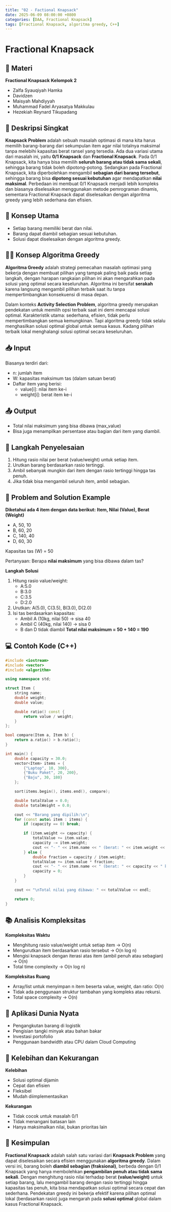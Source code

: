 ```yaml
---
title: "02 - Factional Knapsack"
date: 2025-06-09 08:00:00 +0800
categories: [DAA, Fractional Knapsack]
tags: [Fractional Knapsack, algoritma greedy, C++]
---
```


# Fractional Knapsack

## 🎒 Materi  
**Fractional Knapsack**
**Kelompok 2**
- Zalfa Syauqiyah Hamka
- Davidzen
- Maisyah Mahdiyyah
- Muhammad Fadel Aryasatya Makkulau
- Hezekiah Reynard Tikupadang

## 📌 Deskripsi Singkat
**Knapsack Problem** adalah sebuah masalah optimasi di mana kita harus memilih barang-barang dari sekumpulan item agar nilai totalnya maksimal tanpa melebihi kapasitas berat ransel yang tersedia. Ada dua variasi utama dari masalah ini, yaitu **0/1 Knapsack** dan **Fractional Knapsack**. Pada 0/1 Knapsack, kita hanya bisa memilih **seluruh barang atau tidak sama sekali**, sehingga barang tidak boleh dipotong-potong. Sedangkan pada Fractional Knapsack, kita diperbolehkan mengambil **sebagian dari barang tersebut**, sehingga barang bisa **dipotong sesuai kebutuhan** agar mendapatkan **nilai maksimal**. Perbedaan ini membuat 0/1 Knapsack menjadi lebih kompleks dan biasanya diselesaikan menggunakan metode pemrograman dinamis, sementara Fractional Knapsack dapat diselesaikan dengan algoritma greedy yang lebih sederhana dan efisien.

## 🧠 Konsep Utama
- Setiap barang memiliki berat dan nilai.
- Barang dapat diambil sebagian sesuai kebutuhan.
- Solusi dapat diselesaikan dengan algoritma greedy.

## 🧑‍💻 Konsep Algoritma Greedy
**Algoritma Greedy** adalah strategi pemecahan masalah optimasi yang bekerja dengan membuat pilihan yang tampak paling baik pada setiap langkah, dengan harapan rangkaian pilihan ini akan mengarahkan pada solusi yang optimal secara keseluruhan. Algoritma ini bersifat **serakah** karena langsung mengambil pilihan terbaik saat itu tanpa mempertimbangkan konsekuensi di masa depan.

Dalam konteks **Activity Selection Problem**, algoritma greedy merupakan pendekatan untuk memilih opsi terbaik saat ini demi mencapai solusi optimal. Karakteristik utama: sederhana, efisien, tidak perlu mempertimbangkan semua kemungkinan. Tapi algoritma greedy tidak selalu menghasilkan solusi optimal global untuk semua kasus. Kadang pilihan terbaik lokal menghalangi solusi optimal secara keseluruhan.

## 📥 Input
Biasanya terdiri dari:
- n: jumlah item
- W: kapasitas maksimum tas (dalam satuan berat)
- Daftar item yang berisi:
    - value[i]: nilai item ke-i
    - weight[i]: berat item ke-i

## 📤 Output
- Total nilai maksimum yang bisa dibawa (max_value)
- Bisa juga menampilkan persentase atau bagian dari item yang diambil.

## 🧮 Langkah Penyelesaian
1. Hitung rasio nilai per berat (value/weight) untuk setiap item.
2. Urutkan barang berdasarkan rasio tertinggi.
3. Ambil sebanyak mungkin dari item dengan rasio tertinggi hingga tas penuh.
4. Jika tidak bisa mengambil seluruh item, ambil sebagian.

## 🧩 Problem and Solution Example
**Diketahui ada 4 item dengan data berikut:**
**Item, Nilai (Value), Berat (Weight)**
- A, 50, 10
- B, 60, 20
- C, 140, 40
- D, 60, 30

Kapasitas tas (W) = 50

Pertanyaan: Berapa **nilai maksimum** yang bisa dibawa dalam tas?

**Langkah Solusi**
1. Hitung rasio value/weight:
    - A:5.0
    - B:3.0
    - C:3.5
    - D:2.0
2. Urutkan: A(5.0), C(3.5), B(3.0), D(2.0)
3. Isi tas berdasarkan kapasitas:
    - Ambil A (10kg, nilai 50) -> sisa 40
    - Ambil C (40kg, nilai 140) -> sisa 0
    - B dan D tidak diambil
**Total nilai maksimum = 50 + 140 = 190**

## 💻 Contoh Kode (C++)

```cpp
#include <iostream>
#include <vector>
#include <algorithm>

using namespace std;

struct Item {
    string name;
    double weight;
    double value;

    double ratio() const {
        return value / weight;
    }
};

bool compare(Item a, Item b) {
    return a.ratio() > b.ratio();
}

int main() {
    double capacity = 30.0; 
    vector<Item> items = {
        {"Laptop", 10, 300},
        {"Buku Paket", 20, 200},
        {"Baju", 30, 180}
    };

    sort(items.begin(), items.end(), compare);

    double totalValue = 0.0;
    double totalWeight = 0.0;

    cout << "Barang yang dipilih:\n";
    for (const auto& item : items) {
        if (capacity == 0) break;

        if (item.weight <= capacity) {
            totalValue += item.value;
            capacity -= item.weight;
            cout << "- " << item.name << " (berat: " << item.weight << " kg, nilai: " << item.value << ")\n";
        } else {
            double fraction = capacity / item.weight;
            totalValue += item.value * fraction;
            cout << "- " << item.name << " (berat: " << capacity << " kg dari " << item.weight << " kg, nilai: " << item.value * fraction << ")\n";
            capacity = 0;
        }
    }

    cout << "\nTotal nilai yang dibawa: " << totalValue << endl;

    return 0;
}
```

## 📚 Analisis Kompleksitas
**Kompleksitas Waktu**
- Menghitung rasio value/weight untuk setiap item → O(n)
- Mengurutkan item berdasarkan rasio tersebut → O(n log n)
- Mengisi knapsack dengan iterasi atas item (ambil penuh atau sebagian) → O(n)
- Total time complexity -> O(n log n)

**Kompleksitas Ruang**
- Array/list untuk menyimpan n item beserta value, weight, dan ratio: O(n)
- Tidak ada penggunaan struktur tambahan yang kompleks atau rekursi.
- Total space complexity -> O(n)

## 🌟 Aplikasi Dunia Nyata
- Pengangkutan barang di logistik
- Pengisian tangki minyak atau bahan bakar
- Investasi portofolio
- Penggunaan bandwidth atau CPU dalam Cloud Computing

## 💪 Kelebihan dan Kekurangan
**Kelebihan**
- Solusi optimal dijamin
- Cepat dan efisien
- Fleksibel
- Mudah diimplementasikan

**Kekurangan**
- Tidak cocok untuk masalah 0/1
- Tidak menangani batasan lain
- Hanya maksimalkan nilai, bukan prioritas lain

## 🏁 Kesimpulan
**Fractional Knapsack** adalah salah satu variasi dari **Knapsack Problem** yang dapat diselesaikan secara efisien menggunakan **algoritma greedy**. Dalam versi ini, barang boleh **diambil sebagian (fraksional)**, berbeda dengan 0/1 Knapsack yang hanya membolehkan **pengambilan penuh atau tidak sama sekali**. Dengan menghitung rasio nilai terhadap berat **(value/weight)** untuk setiap barang, lalu mengambil barang dengan rasio tertinggi hingga kapasitas tas penuh, kita bisa mendapatkan solusi optimal secara cepat dan sederhana. Pendekatan greedy ini bekerja efektif karena pilihan optimal lokal (berdasarkan rasio) juga mengarah pada **solusi optimal** global dalam kasus Fractional Knapsack.